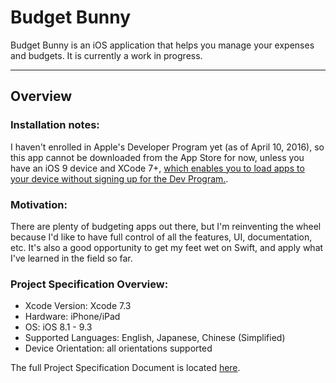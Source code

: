 # Budget Bunny

Budget Bunny is an iOS application that helps you manage your expenses and budgets. It is currently a work in progress.

-----------------------

## Overview

### Installation notes:

I haven't enrolled in Apple's Developer Program yet (as of April 10, 2016), so this app cannot be downloaded from the App Store for now, unless you have an iOS 9 device and XCode 7+, [which enables you to load apps to your device without signing up for the Dev Program.](http://bouk.co/blog/sideload-iphone/). 

### Motivation:

There are plenty of budgeting apps out there, but I'm reinventing the wheel because I'd like to have full control of all the features, UI, documentation, etc. It's also a good opportunity to get my feet wet on Swift, and apply what I've learned in the field so far.

### Project Specification Overview:

- Xcode Version: Xcode 7.3
- Hardware: iPhone/iPad
- OS: iOS 8.1 - 9.3
- Supported Languages: English, Japanese, Chinese (Simplified)
- Device Orientation: all orientations supported

The full Project Specification Document is located [here](https://github.com/kieferyap/budget-bunny/blob/master/BudgetBunny/Documents/budget-bunny.pdf).
